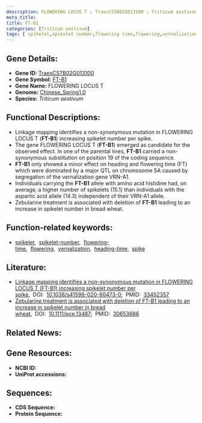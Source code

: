 ```yaml
---
description: FLOWERING LOCUS T ; TraesCS7B02G013100 ; Triticum aestivum
meta_title:
title: FT-B1
categories: [Triticum aestivum]
tags: [ spikelet,spikelet number,flowering time,flowering,vernalization,heading time,spike ]
---
```


## Gene Details:
- **Gene ID:**	[TraesCS7B02G013100](https://ensembl.gramene.org/Triticum_aestivum/Gene/Summary?g=TraesCS7B02G013100)
- **Gene Symbol:** <u>FT-B1</u>
- **Gene Name:** FLOWERING LOCUS T
- **Genome:** [Chinese_Spring1.0](https://ensembl.gramene.org/Triticum_aestivum/Info/Index)
- **Species:** *Triticum aestivum*

## Functional Descriptions:
   - Linkage mapping identifies a non-synonymous mutation in FLOWERING LOCUS T (**FT-B1**) increasing spikelet number per spike.
   - The gene FLOWERING LOCUS T (**FT-B1**) emerged as candidate for the observed effect. In one of the parental lines, **FT-B1** carried a non-synonymous substitution on position 19 of the coding sequence.
   - **FT-B1** only showed a minor effect on heading and flowering time (FT) which were dominated by a major QTL on chromosome 5A caused by segregation of the vernalization gene VRN-A1.
   - Individuals carrying the **FT-B1** allele with amino acid histidine had, on average, a higher number of spikelets (15.1) than individuals with the aspartic acid allele (14.3) independent of their VRN-A1 allele.
   - Zebularine treatment is associated with deletion of **FT-B1** leading to an increase in spikelet number in bread wheat.

## Function-related keywords:
   - [spikelet](/tags/spikelet/),&nbsp;&nbsp;[spikelet-number](/tags/spikelet-number/),&nbsp;&nbsp;[flowering-time](/tags/flowering-time/),&nbsp;&nbsp;[flowering](/tags/flowering/),&nbsp;&nbsp;[vernalization](/tags/vernalization/),&nbsp;&nbsp;[heading-time](/tags/heading-time/),&nbsp;&nbsp;[spike](/tags/spike/)

## Literature:
   - [Linkage mapping identifies a non-synonymous mutation in FLOWERING LOCUS T (FT-B1) increasing spikelet number per spike.](https://www.nature.com/articles/s41598-020-80473-0)&nbsp;&nbsp;DOI:&nbsp;&nbsp;[10.1038/s41598-020-80473-0](https://www.nature.com/articles/s41598-020-80473-0);&nbsp;&nbsp;PMID:&nbsp;&nbsp;[33452357](https://pubmed.ncbi.nlm.nih.gov/33452357/)
   - [Zebularine treatment is associated with deletion of FT-B1 leading to an increase in spikelet number in bread wheat.](https://doi.org/10.1111/pce.13487)&nbsp;&nbsp;DOI:&nbsp;&nbsp;[10.1111/pce.13487](https://doi.org/10.1111/pce.13487);&nbsp;&nbsp;PMID:&nbsp;&nbsp;[30653686](https://pubmed.ncbi.nlm.nih.gov/30653686/)

## Related News:

## Gene Resources:
- **NCBI ID:**  [](https://www.ncbi.nlm.nih.gov/gene/?term=)
- **UniProt accessions:** [](https://www.uniprot.org/uniprotkb//entry)



## Sequences:
- **CDS Sequence:**
- **Protein Sequence:**
